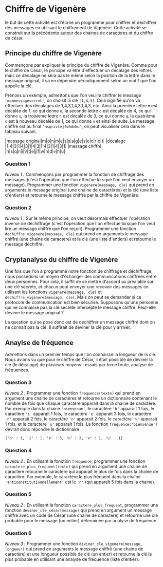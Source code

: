 # Chiffre de Vigenère


le but de cette activité est d'écrire un programme pour chiffrer et déchiffrer des messages en utilisant le chiffrement de Vigenère. Cette activité se construit sur la précédente autour des chaines de caractères et du chiffre de césar.

## Principe du chiffre de Vigenère

Commençons par expliquer le principe du chiffre de Vigenère. Comme pour le chiffre de César, le principe va être d'effectuer un décalage des lettres mais ce décalage ne sera pas le même selon la position de la lettre dans le message original, il va en dépendre périodiquement selon un motif que l'on appelle la clé.

Prenons un exemple, admettons que l'on veuille chiffrer le message `'monmessagesecret'`, on choisit la clé `[1,4,3]`. Cela signifie qu'on va effectuer des décalages de 1,4,3,1,4,3,1,4,3, etc. Ainsi la première lettre `m` est décalée de 1, ce qui donne `n`, la seconde lettre `o` est décalée de 4, ce qui donne `s`, la troisième lettre `n` est décalée de 3, ce qui donne `q`, la quatrième `m` est à nouveau décalée de 1, ce qui donne `n` et ainsi de suite. Le message chiffré est au final `'nsqnivtejfwhdvhu'`, on peut visualiser cela dans le tableau suivant.


|message original|m|o|n|m|e|s|s|a|g|e|s|e|c|r|e|t|
|décalage        |1|4|3|1|4|3|1|4|3|1|4|3|1|4|3|1|
|message chiffré |n|s|q|n|i|v|t|e|j|f|w|h|d|v|h|u|


### Question 1

*Niveau 1 :* Commençons par programmer la fonction de chiffrage des messages (c'est l'opération que l'on effectue lorsque l'on veut envoyer un message). Programmer une fonction `vigenere(message, cle)` qui prend en arguments le message original (une chaine de caractères) et la clé (une liste d'entiers) et retourne le message chiffré par la chiffre de Vigenère.


### Question 2

*Niveau 1 :* Sur le même principe, on veut désormais effectuer l'opération inverse de déchiffrage (c'est l'opération que l'on effectue lorsque l'on veut lire un message chiffré que l'on reçoit). Programmer une fonction `dechiffre_vigenere(message, cle)` qui prend en arguments le message chiffré (une chaine de caractère) et la clé (une liste d'entiers) et retourne le message déchiffré.

## Cryptanalyse du chiffre de Vigenère

Une fois que l'on a programmé notre fonction de chiffrage et déchiffrage, nous possédons un moyen d'échanger des communications chiffrées entre deux personnes. Pour cela, il suffit de se mettre d'accord au préalable sur une clé secrète, et chacun peut envoyer une recevoir des messages en utilisant les fonctions `vigenere(message, cle)` et `dechiffre_vigenere(message, cle)`. Mais on peut se demander si ce protocole de communication est bien sécurisé. Supposons qu'une personne qui ne connaisse pas la clé secrète intercepte le message chiffré. Peut-elle deviner le message original ?

La question qui se pose donc est de déchiffrer un message chiffré dont on ne connait pas la clé. Il suffirait de deviner la clé pour y arriver.

## Anaylse de fréquence


Admettons dans un premier temps que l'on connaisse la longueur de la clé. Nous avions vu que pour le chiffre de César, il était possible de deviner la clé (le décalage) de plusieurs moyens : essais par force brute, analyse de fréquences.


### Question 3

*Niveau 2 :* Programmer une fonction `frequence(texte)` qui prend en argument une chaine de caractères et retourne un dictionnaire contenant le nombre de fois que chaque caractère apparait dans la chaine de caractère. Par exemple dans la chaine `'bienvenue'`, le caractère `'b'` apparait 1 fois, le caractère `'i'` apparait 1 fois, le caractère `'e'` apparait 3 fois, le caractère `'n'` apparait 2 fois, le caractère `'n'` apparait 2 fois, le caractère `'v'` apparait 1 fois, et le caractère `'u'` apparait 1 fois. La fonction `frequence('bienvenue')` devrait donc répondre le dictionnaire

`{'b' : 1, 'i' : 1, 'e' : 3, 'n' : 2, 'v' : 1, 'u' : 1}`

### Question 4

*Niveau 2 :* En utilisant la fonction `frequence`, programmer une fonction `caractere_plus_frequent(texte)` qui prend en argument une chaine de caractere retourne le caractère qui apparaît le plus de fois dans la chaîne de caractère. Par exemple, le caractère le plus fréquent dans la chaîne `'anticonstitutionnellement'` est le `'n'` (qui apparaît 5 fois dans la chaine).

### Question 5

*Niveau 2 :* En utilisant la fonction `caractere_plus_frequent`, programmer une fonction `deviner_cle_cesar(message)` qui prend en argument un message chiffré avec un code de César (une chaine de caractere) et retourne une clé probable pour le message (un entier) déterminée par analyse de fréquence.

### Question 6

*Niveau 3 :* Programmer une fonction `deviner_cle_vigenere(message, longueur)` qui prend en arguments le message chiffré (une chaine de caractère) et une longueur possible de clé (un entier) et retourne la clé la plus probable en utilisant une analyse de fréquence (liste d'entier).